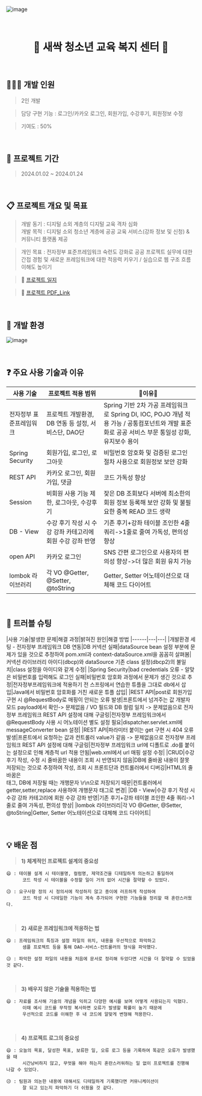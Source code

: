 ![image](https://github.com/hyewonkim1996/edu_project/assets/153244876/8eafaf96-1883-4d6b-ae61-8ae712cc5866)

&nbsp;
&nbsp;

<h1 align="center"> 🌱 새싹 청소년 교육 복지 센터 🌱 </h1>

&nbsp;
&nbsp;

## 👩🏻‍💻 개발 인원
> 2인 개발

> 담당 구현 기능 : 로그인/카카오 로그인, 회원가입, 수강후기, 회원정보 수정

> 기여도 : 50%

&nbsp;
&nbsp;

## 📆 프로젝트 기간
> 2024.01.02 ~ 2024.01.24

&nbsp;
&nbsp;

## 📋 프로젝트 개요 및 목표
> 개발 동기 : 디지털 소외 계층의 디지털 교육 격차 심화  
> 개발 목적 : 디지털 소외 청소년 계층에 공공 교육 서비스(강좌 정보 및 신청) & 커뮤니티 플랫폼 제공

> 개인 목표 : 전자정부 표준프레임워크 숙련도 강화로 공공 프로젝트 실무에 대한 간접 경험 및 새로운 프레임워크에 대한 적응력 키우기 / 실습으로 웹 구조 흐름 이해도 높이기 

> 🔗 [프로젝트 일지](https://hyewonkim1996.tistory.com/category/%F0%9F%93%81%20%ED%94%84%EB%A1%9C%EC%A0%9D%ED%8A%B8%20%EC%9D%BC%EC%A7%80/%F0%9F%93%9D%20eGov%20-%20%EA%B3%B5%EA%B3%B5%20%EA%B5%90%EC%9C%A1%20%EC%84%9C%EB%B9%84%EC%8A%A4)

> 🔗 [프로젝트 PDF_Link](https://github.com/hyewonkim1996/edu_project/blob/main/%EA%B3%B5%EA%B3%B5%20%EA%B5%90%EC%9C%A1%20%EC%84%9C%EB%B9%84%EC%8A%A4%20-%20%EC%83%88%EC%8B%B9%EC%B2%AD%EC%86%8C%EB%85%84%EA%B5%90%EC%9C%A1%EB%B3%B5%EC%A7%80%EC%84%BC%ED%84%B0.pdf)

&nbsp;
&nbsp;

## 🚧 개발 환경 
![image](https://github.com/hyewonkim1996/edu_project/assets/153244876/238b0c23-46e8-4e16-a132-944ce04b90d0)

&nbsp;

## ❓ 주요 사용 기술과 이유

|사용 기술|프로젝트 적용 범위|🌟이유🌟|
|------|---|---|
|전자정부 표준프레임워크|프로젝트 개발환경, DB 연동 등 설정, 서비스단, DAO단|Spring 기반 2차 가공 프레임워크로 Spring DI, IOC, POJO 개념 적용 가능 / 공통컴포넌트와 개발 표준화로 공공 서비스 부문 통일성 강화, 유지보수 용이|
|Spring Security|회원가입, 로그인, 로그아웃|비밀번호 암호화 및 검증된 로그인 절차 사용으로 회원정보 보안 강화|
|REST API|카카오 로그인, 회원가입, 댓글|코드 가독성 향상|
|Session|비회원 사용 기능 제한, 로그아웃, 수강후기|잦은 DB 조회보다 서버에 최소한의 회원 정보 등록해 보안 강화 및 불필요한 중복 READ 코드 생략|
|DB - View|수강 후기 작성 시 수강 강좌 카테고리에 회원 수강 강좌 반영|기존 후기+강좌 테이블 조인한 4줄 쿼리->1줄로 줄여 가독성, 편의성 향상|
|open API|카카오 로그인|SNS 간편 로그인으로 사용자의 편의성 향상->더 많은 회원 유치 가능|
|lombok 라이브러리|각 VO @Getter, @Setter, @toString|Getter, Setter 어노테이션으로 대체해 코드 다이어트|

&nbsp;

## 🔑 트러블 슈팅

|사용 기술|발생한 문제|해결 과정|밝혀진 원인|해결 방법
|------|---|---|
|개발환경 세팅 - 전자정부 프레임워크 DB 연동|DB 커넥션 실패|dataSource bean 설정 부분에 문제가 있을 것으로 추정하여 pom.xml과 context-dataSource.xml을 꼼꼼히 살펴봄|커넥션 라이브러리 아이디(dbcp)와 dataSource 기존 class 설정(dbcp2)의 불일치|class 설정을 아이디와 같게 수정|
|Spring Security|bad credentials 오류 - 알맞은 비밀번호를 입력해도 로그인 실패|비밀번호 암호화 과정에서 문제가 생긴 것으로 추정|전자정부프레임워크에 적용하기 전 스프링에서 연습한 튜플을 그대로 db에서 삽입|Java에서 비밀번호 암호화를 거친 새로운 튜플 삽입|
|REST API|post로 회원가입 구현 시 @RequestBody로 매핑이 안되는 오류 발생|프론트에서 넘겨주는 값 개발자 모드 payload에서 확인-> 문제없음 / VO 필드와 DB 컬럼 일치 -> 문제없음으로 전자정부 프레임워크 REST API 설정에 대해 구글링|전자정부 프레임워크에서 @RequestBody 사용 시 어노테이션 별도 설정 필요|dispatcher.servlet.xml에 messageConverter bean 설정|
|REST API|파라미터 붙이는 get 구현 시 404 오류 발생|프론트에서 요청하는 값과 컨트롤러 value가 같음 -> 문제없음으로 전자정부 프레임워크 REST API 설정에 대해 구글링|전자정부 프레임워크 url에 디폴트로 .do를 붙이는 설정으로 인해 계층적 url 적용 안됨|web.xml에서 url 매핑 설정 수정|
|CRUD|수강후기 작성, 수정 시 줄바꿈한 내용이 조회 시 반영되지 않음|DB에 줄바꿈 내용이 잘못 저장되는 것으로 추정하여 작성, 조회 시 프론트단과 컨트롤러에서 디버깅|HTML의 줄바꿈은 <br>태그, DB에 저장될 때는 개행문자 \r\n으로 저장되기 때문|컨트롤러에서 getter,setter,replace 사용하여 개행문자 태그로 변경|
|DB - View|수강 후기 작성 시 수강 강좌 카테고리에 회원 수강 강좌 반영|기존 후기+강좌 테이블 조인한 4줄 쿼리->1줄로 줄여 가독성, 편의성 향상|
|lombok 라이브러리|각 VO @Getter, @Setter, @toString|Getter, Setter 어노테이션으로 대체해 코드 다이어트|

&nbsp;

## 💡 배운 점

> **1) 체계적인 프로젝트 설계의 중요성**

```
😄 : 테이블 설계 시 테이블명, 컬럼명, 제약조건을 디테일하게 의논하고 통일하여
      코드 작성 시 테이블을 수정할 일이 거의 없어 시간을 절약할 수 있었다.

😥 : 요구사항 정의 시 정의서에 작성하지 않고 종이에 러프하게 작성하여
      코드 작성 시 디테일한 기능이 계속 추가되어 구현한 기능들을 정리할 때 혼란스러웠다.
```
&nbsp;

> **2) 새로운 프레임워크에 적응하는 법**

```
😄 : 프레임워크의 특징과 설정 파일의 위치, 내용을 우선적으로 파악하고
      샘플 프로젝트 등을 통해 DAO-서비스-컨트롤러의 형식을 파악했다.

😥 : 파악한 설정 파일의 내용을 처음에 문서로 정리해 두었다면 시간을 더 절약할 수 있었을 것 같다.
```
&nbsp;

> **3) 배우지 않은 기술을 적용하는 법**

```
😄 : 자료를 조사해 기술의 개념을 익히고 다양한 예시를 보며 어떻게 사용되는지 익혔다.
      이때 예시 코드를 무작정 복사하면 오류가 발생할 확률이 높기 때문에
      우선적으로 코드를 이해한 후 내 코드에 알맞게 변형해 적용한다.
```
&nbsp;

> **4) 프로젝트 로그의 중요성**

```
😄 : 오늘의 목표, 달성한 목표, 보류한 일, 오류 로그 등을 기록하여 똑같은 오류가 발생했을 때
      시간낭비하지 않고, 무엇을 해야 하는지 혼란스러워하는 일 없이 프로젝트를 진행해 나갈 수 있었다.

😥 : 팀원과 의논한 내용에 대해서도 디테일하게 기록했다면 커뮤니케이션이
      잘 되고 있는지 파악하기 더 쉬웠을 것 같다.
```

